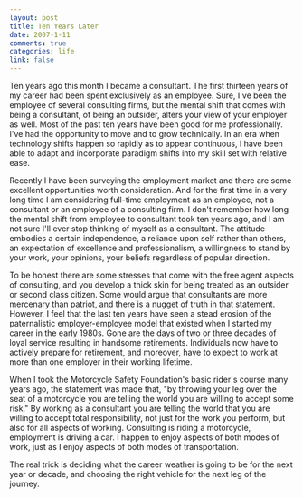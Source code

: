 ```yaml
--- 
layout: post
title: Ten Years Later
date: 2007-1-11
comments: true
categories: life
link: false
---
```

Ten years ago this month I became a consultant. The first thirteen years of my career had been spent exclusively as an employee. Sure, I've been the employee of several consulting firms, but the mental shift that comes with being a consultant, of being an outsider, alters your view of your employer as well. Most of the past ten years have been good for me professionally. I've had the opportunity to move and to grow technically. In an era when technology shifts happen so rapidly as to appear continuous, I have been able to adapt and incorporate paradigm shifts into my skill set with relative ease.

Recently I have been surveying the employment market and there are some excellent opportunities worth consideration. And for the first time in a very long time I am considering full-time employment as an employee, not a consultant or an employee of a consulting firm. I don't remember how long the mental shift from employee to consultant took ten years ago, and I am not sure I'll ever stop thinking of myself as a consultant. The attitude embodies a certain independence, a reliance upon self rather than others, an expectation of excellence and professionalism, a willingness to stand by your work, your opinions, your beliefs regardless of popular direction.

To be honest there are some stresses that come with the free agent aspects of consulting, and you develop a thick skin for being treated as an outsider or second class citizen. Some would argue that consultants are more mercenary than patriot, and there is a nugget of truth in that statement. However, I feel that the last ten years have seen a stead erosion of the paternalistic employer-employee model that existed when I started my career in the early 1980s. Gone are the days of two or three decades of loyal service resulting in handsome retirements. Individuals now have to actively prepare for retirement, and moreover, have to expect to work at more than one employer in their working lifetime.

When I took the Motorcycle Safety Foundation's basic rider's course many years ago, the statement was made that, "by throwing your leg over the seat of a motorcycle you are telling the world you are willing to accept some risk." By working as a consultant you are telling the world that you are willing to accept total responsibility, not just for the work you perform, but also for all aspects of working. Consulting is riding a motorcycle, employment is driving a car. I happen to enjoy aspects of both modes of work, just as I enjoy aspects of both modes of transportation.

The real trick is deciding what the career weather is going to be for the next year or decade, and choosing the right vehicle for the next leg of the journey.

